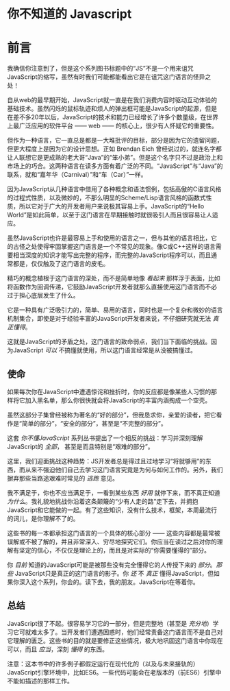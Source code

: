 # 你不知道的 Javascript
# 前言

我确信你注意到了，但是这个系列图书标题中的“JS”不是一个用来诅咒JavaScript的缩写，虽然有时我们可能都能看出它是在诅咒这门语言的怪异之处！

自从web的最早期开始，JavaScript就一直是在我们消费内容时驱动互动体验的基础技术。虽然闪烁的鼠标轨迹和烦人的弹出框可能是JavaScript的起源，但是在差不多20年以后，JavaScript的技术和能力已经增长了许多个数量级，在世界上最广泛应用的软件平台 —— web —— 的核心上，很少有人怀疑它的重要性。

但作为一种语言，它一直总是都是一大堆批评的目标，部分是因为它的遗留问题，但更大程度上是因为它的设计思想。正如 Brendan Eich 曾经说过的，就连名字都让人联想它是更成熟的老大哥“Java”的“笨小弟”。但是这个名字只不过是政治上和市场上的巧合。这两种语言在读多方面有着广泛的不同。“JavaScript”与“Java”的联系，就和“嘉年华（Carnival）”和“车（Car）”一样。

因为JavaScript从几种语言中借用了各种概念和语法惯例，包括高傲的C语言风格的过程式性质，以及微妙的，不那么明显的Scheme/Lisp语言风格的函数式性质，所以它对于广大的开发者用户来说极其容易上手。JavaScript的“Hello World”是如此简单，以至于这门语言在早期接触时就很吸引人而且很容易让人适应。

虽然JavaScript也许是最容易上手和使用的语言之一，但与其他的语言相比，它的古怪之处使得牢固掌握这门语言是一个不常见的现象。像C或C++这样的语言需要相当深度的知识才能写出完整的程序，而完整的JavaScript程序可以，而且通常都是，仅仅触及了这门语言的皮毛。

精巧的概念植根于这门语言的深处，而不是简单地像 *看起来* 那样浮于表面，比如将函数作为回调传递，它鼓励JavaScript开发者就那么直接使用这门语言而不必过于担心底层发生了什么。

它是一种具有广泛吸引力的，简单、易用的语言，同时也是一个复杂和微妙的语言机制集合，即使是对于经验丰富的JavaScript开发者来说，不仔细研究就无法 *真正懂得*。

这就是JavaScript的矛盾之处，这门语言的致命弱点，我们当下面临的挑战。因为JavaScript *可以* 不搞懂就使用，所以这门语言经常是从没被搞懂过。

## 使命

如果每次你在JavaScript中遭遇惊诧和挫折时，你的反应都是像某些人习惯的那样将它加入黑名单，那么你很快就会将JavaScript的丰富内涵掏成一个空壳。

虽然这部分子集曾经被称为著名的“好的部分”，但我恳求你，亲爱的读者，把它看作是“简单的部分”，“安全的部分”，甚至是“不完整的部分”。

这套 *你不懂JavaScript* 系列丛书提出了一个相反的挑战：学习并深刻理解JavaScript的 *全部*， 甚至是而且特别是“艰难的部分”。

这里，我们迎面挑战这种趋势：JS开发者总是得过且过地学习“将就够用”的东西，而从来不强迫他们自己去学习这门语言究竟是为何与如何工作的。另外，我们摒弃那些当路途艰难时常见的 *逃跑* 意见。

我不满足于，你也不应当满足于，一看到某些东西 *好用* 就停下来，而不真正知道 *为什么*。我礼貌地挑战你沿着这条颠簸的“少有人走的路”走下去，并拥抱JavaScript和它能做的一起。有了这些知识，没有什么技术，框架，本周最流行的词儿，是你理解不了的。

这些书的每一本都承担这门语言的一个具体的核心部分 —— 这些内容都是最常被误解或不被了解的，并且非常深入、穷尽地探究它们。你应当在读过之后对你的理解有坚定的信心，不仅仅是理论上的，而且是对实际的“你需要懂得的”部分。

你 *目前* 知道的JavaScript可能是被那些没有完全懂得它的人传授下来的 *部分*。*那些* JavaScript只是真正的这门语言的影子。你 *还* 不 *真正* 懂得JavaScript，但如果你深入这个系列，你会的。读下去，我的朋友。JavaScript在等着你。

## 总结

JavaScript很了不起。很容易学习它的一部分，但是完整地（甚至是 *充分地*）学习它可就难太多了。当开发者们遭遇困惑时，他们经常责备这门语言而不是自己对它理解的匮乏。这些书的目的就是要修正这些情况，极大地巩固这门语言中你现在可以，而且 *应当*，深刻 *懂得* 的东西。

注意：这本书中的许多例子都假定运行在现代化的（以及与未来接轨的）JavaScript引擎环境中，比如ES6。一些代码可能会在老版本的（前ES6）引擎中不能如描述的那样工作。
